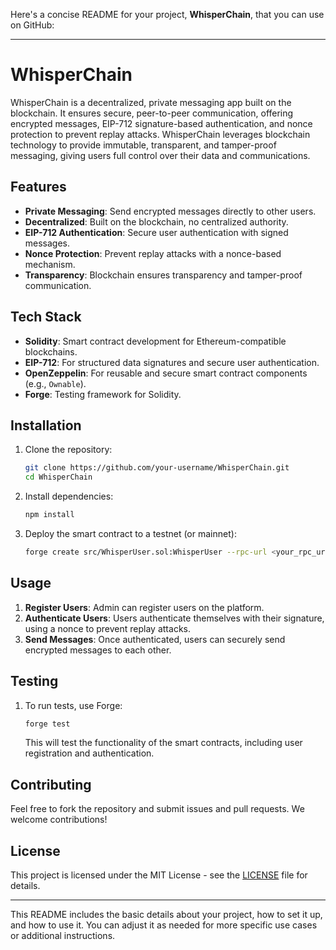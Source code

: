 Here's a concise README for your project, **WhisperChain**, that you can use on GitHub:

---

# WhisperChain

WhisperChain is a decentralized, private messaging app built on the blockchain. It ensures secure, peer-to-peer communication, offering encrypted messages, EIP-712 signature-based authentication, and nonce protection to prevent replay attacks. WhisperChain leverages blockchain technology to provide immutable, transparent, and tamper-proof messaging, giving users full control over their data and communications.

## Features

- **Private Messaging**: Send encrypted messages directly to other users.
- **Decentralized**: Built on the blockchain, no centralized authority.
- **EIP-712 Authentication**: Secure user authentication with signed messages.
- **Nonce Protection**: Prevent replay attacks with a nonce-based mechanism.
- **Transparency**: Blockchain ensures transparency and tamper-proof communication.

## Tech Stack

- **Solidity**: Smart contract development for Ethereum-compatible blockchains.
- **EIP-712**: For structured data signatures and secure user authentication.
- **OpenZeppelin**: For reusable and secure smart contract components (e.g., `Ownable`).
- **Forge**: Testing framework for Solidity.

## Installation

1. Clone the repository:

   ```bash
   git clone https://github.com/your-username/WhisperChain.git
   cd WhisperChain
   ```

2. Install dependencies:

   ```bash
   npm install
   ```

3. Deploy the smart contract to a testnet (or mainnet):

   ```bash
   forge create src/WhisperUser.sol:WhisperUser --rpc-url <your_rpc_url> --private-key <your_private_key>
   ```

## Usage

1. **Register Users**: Admin can register users on the platform.
2. **Authenticate Users**: Users authenticate themselves with their signature, using a nonce to prevent replay attacks.
3. **Send Messages**: Once authenticated, users can securely send encrypted messages to each other.

## Testing

1. To run tests, use Forge:

   ```bash
   forge test
   ```

   This will test the functionality of the smart contracts, including user registration and authentication.

## Contributing

Feel free to fork the repository and submit issues and pull requests. We welcome contributions!

## License

This project is licensed under the MIT License - see the [LICENSE](LICENSE) file for details.

---

This README includes the basic details about your project, how to set it up, and how to use it. You can adjust it as needed for more specific use cases or additional instructions.
